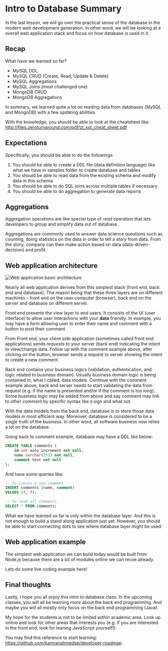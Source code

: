 # Intro to Database Summary

In the last lesson, we will go over the practical sense of the database in the
modern web development generation. In other word, we will be looking at a overall
web application stack and focus on how database is used in it. 

## Recap

What have we learned so far?

* MySQL DDL
* MySQL CRUD (Create, Read, Update & Delete)
* MySQL Aggregations 
* MySQL Joins (most challenged one) 
* MongoDB CRUD 
* MongoDB Aggregations

In summary, we learned quite a lot on reading data from databases (MySQL and
MongoDB) with a few updating abilities.

With the knowledge, you should be able to look at the cheatsheet like:
http://files.zeroturnaround.com/pdf/zt_sql_cheat_sheet.pdf

## Expectations

Specifically, you should be able to do the followings:

1. You should be able to create a DDL file (data definition language) like what we
have in samples folder to create database and tables
2. You should be able to read data from the existing schema and modify data in this
schema
3. You should be able to do SQL joins across multiple tables if necessary
4. You should be able to do aggregation to generate data reports

## Aggregations

Aggregation operations are like special type of *read* operation that lets
developers to group and simplify data out of database.

Aggregations are commonly used to answer data science questions such as
counting, doing statistics on the data in order to tell a *story* from data.
From the story, company can then make action based on data (data-driven-decision)
and profit.

## Web application architecture

![Web application basic architecture](imgs/webapp-architecture.png)

Nearly all web application derives from this simplest stack (front end, back
end and database). The reason being that these three layers are on different
machines – front end on the user computer (browser), back end on the server and
database on different server.

Front end presents the view layer to end users. It consists of the UI (user
interface) to allow user interactions with your **data** friendly. In example,
you may have a form allowing user to enter their name and comment with a button
to post their comment.

From Front end, your client side application (sometimes called front end
applications) sends *requests* to your server (back end) indicating the intent
to view/change data. Follow up with the comment example above, after clicking
on the button, browser sends a request to server showing the intent to create
a new comment.

Back end contains your business logics (validation, authentication, and logic
related to business domain). Usually business domain logic is being contained
in, what I called, data models. Continue with the comment example above, back end
server needs to start validating the data from request (e.g. if the name is
presented and/or if the comment is too long). Some business logic may be added
from above and say comment may link to other comment by specific syntax like `@`
sign and what not.

With the data models from the back end, database is to store those data models
in most efficient way. Moreover, database is considered to be a single truth of
the business. In other word, all software business now relies a lot on the
database.

Going back to comment example, database may have a DDL like below:

```sql
CREATE TABLE comments (
    id int auto_increment not null,
    name varchar(255) not null,
    comment text not null
);
```

And have some queries like:

```sql
-- to create a new comment
INSERT comments (name, comment)
VALUES (?, ?);

-- to read all comments
SELECT * FROM comments;
```

What we have learned so far is only within the database layer. And this is not
enough to build a stand along application just yet. However, you should be able
to start connecting dots to see where database layer might be used.

## Web application example

The simplest web application we can build today would be built from Node.js because
there are a lot of modules online we can reuse already.

Lets do some live coding example here!

## Final thoughts

Lastly, I hope you all enjoy this intro to database class. In the upcoming
classes, you will all be learning more about the back end programming. And
maybe you will all mostly only focus on the back end programming (Java).

My hope for the students is not to be limited within academic area. Look up
online and look for other areas that interests you (e.g. if you are interested
in the front end, look for leaning JavaScript yourself!).

You may find this reference to start learning:
https://github.com/kamranahmedse/developer-roadmap
